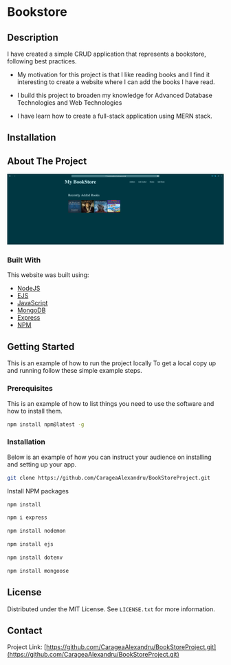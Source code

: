 # Bookstore

## Description

I have created a simple CRUD application that represents a bookstore, following best practices.

- My motivation for this project is that I like reading books and I find it interesting to create a website where I can add the books I have read.
- I build this project to broaden my knowledge for Advanced Database Technologies and Web Technologies

- I have learn how to create a full-stack application using MERN stack.

## Installation

## About The Project

![Project Presentation](https://github.com/CarageaAlexandru/BookStoreProject/blob/master/assets/Website.png?raw=true) 

### Built With

This website was built using:

* [NodeJS](https://nodejs.org/en/)
* [EJS](https://ejs.co/)
* [JavaScript](https://www.javascript.com/)
* [MongoDB](https://www.mongodb.com/)
* [Express](https://expressjs.com/)
* [NPM](https://www.npmjs.com/)


## Getting Started

This is an example of how to run the project locally
To get a local copy up and running follow these simple example steps.

### Prerequisites

This is an example of how to list things you need to use the software and how to install them.

```sh
npm install npm@latest -g
```

### Installation

Below is an example of how you can instruct your audience on installing and setting up your app. 


```sh
git clone https://github.com/CarageaAlexandru/BookStoreProject.git
```
Install NPM packages
```sh
npm install
```

```sh
npm i express
```

```sh
npm install nodemon 
```
```sh
npm install ejs
```

```sh
npm install dotenv 
```
```sh
npm install mongoose 
```


## License

Distributed under the MIT License. See `LICENSE.txt` for more information.


## Contact


Project Link: [https://github.com/CarageaAlexandru/BookStoreProject.git](https://github.com/CarageaAlexandru/BookStoreProject.git)




